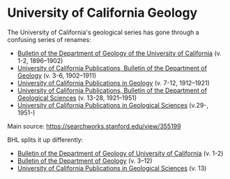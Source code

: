 # University of California Geology

The University of California's geological series has gone through a confusing series of
renames:

- [Bulletin of the Department of Geology of the University of California](/cg/3965) (v.
  1-2, 1896–1902)
- [University of California Publications, Bulletin of the Department of Geology](/cg/1253)
  (v. 3-6, 1902–1911)
- [University of California Publications in Geology](/cg/23) (v. 7-12, 1912–1921)
- [University of California Publications, Bulletin of the Department of Geological Sciences](/cg/850)
  (v. 13-28, 1921–1951)
- [University of California Publications in Geological Sciences](/cg/1251) (v.29-,
  1951-)

Main source: https://searchworks.stanford.edu/view/355199

BHL splits it up differently:

- [Bulletin of the Department of Geology of University of California](https://www.biodiversitylibrary.org/bibliography/77485)
  (v. 1-2)
- [Bulletin of the Department of Geology](https://www.biodiversitylibrary.org/bibliography/69850)
  (v. 3–12)
- [University of California Publications in Geological Sciences](https://www.biodiversitylibrary.org/bibliography/77953)
  (v. 13)
